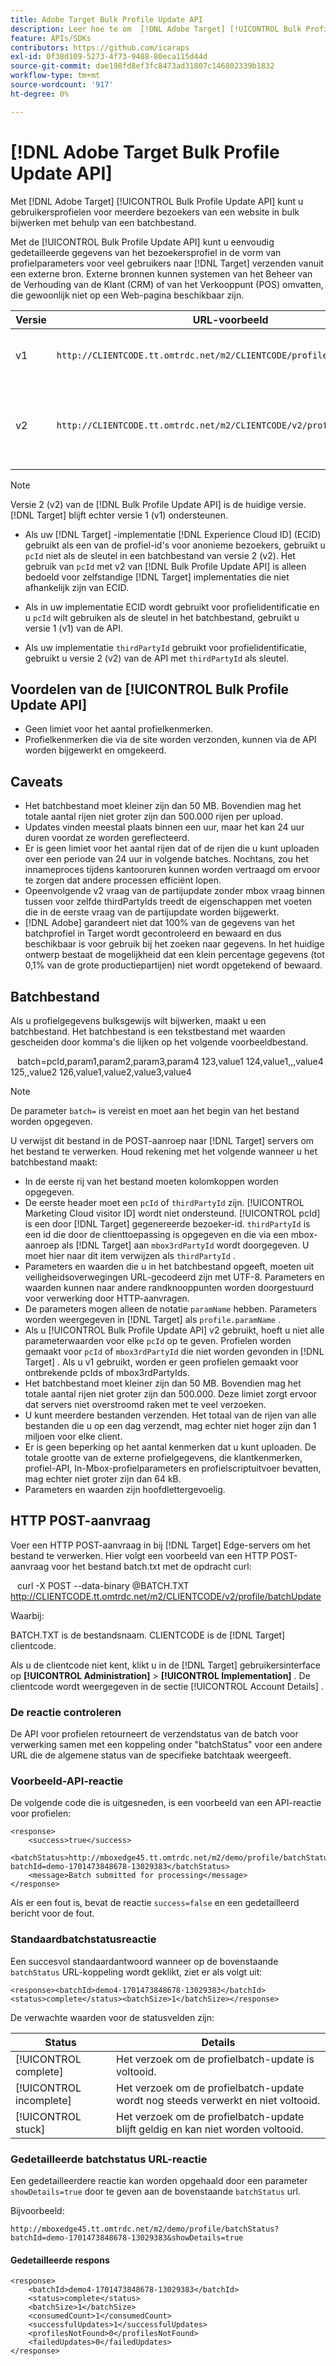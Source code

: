 ```yaml
---
title: Adobe Target Bulk Profile Update API
description: Leer hoe te om  [!DNL Adobe Target] [!UICONTROL Bulk Profile Update API] te gebruiken om de profielgegevens van veelvoudige bezoekers naar  [!DNL Target]  voor gebruik te verzenden in het richten.
feature: APIs/SDKs
contributors: https://github.com/icaraps
exl-id: 0f38d109-5273-4f73-9488-80eca115d44d
source-git-commit: dae198fd8ef3fc8473ad31807c146802339b1832
workflow-type: tm+mt
source-wordcount: '917'
ht-degree: 0%

---
```


# [!DNL Adobe Target Bulk Profile Update API]

Met [!DNL Adobe Target] [!UICONTROL Bulk Profile Update API] kunt u gebruikersprofielen voor meerdere bezoekers van een website in bulk bijwerken met behulp van een batchbestand.

Met de [!UICONTROL Bulk Profile Update API] kunt u eenvoudig gedetailleerde gegevens van het bezoekersprofiel in de vorm van profielparameters voor veel gebruikers naar [!DNL Target] verzenden vanuit een externe bron. Externe bronnen kunnen systemen van het Beheer van de Verhouding van de Klant (CRM) of van het Verkooppunt (POS) omvatten, die gewoonlijk niet op een Web-pagina beschikbaar zijn.

| Versie | URL-voorbeeld | Functies |
| --- | --- | --- |
| v1 | `http://CLIENTCODE.tt.omtrdc.net/m2/CLIENTCODE/profile/batchUpdate` | Alleen ondersteuning voor bulkprofielupdate. |
| v2 | `http://CLIENTCODE.tt.omtrdc.net/m2/CLIENTCODE/v2/profile/batchUpdate` | <ul><li>Profiel maken indien niet gevonden.</li><li>Status per rij bijwerken.</li></ul> |

>[!NOTE]
>
>Versie 2 (v2) van de [!DNL Bulk Profile Update API] is de huidige versie. [!DNL Target] blijft echter versie 1 (v1) ondersteunen.
>
>* Als uw [!DNL Target] -implementatie [!DNL Experience Cloud ID] (ECID) gebruikt als een van de profiel-id&#39;s voor anonieme bezoekers, gebruikt u `pcId` niet als de sleutel in een batchbestand van versie 2 (v2). Het gebruik van `pcId` met v2 van [!DNL Bulk Profile Update API] is alleen bedoeld voor zelfstandige [!DNL Target] implementaties die niet afhankelijk zijn van ECID.
>
>* Als in uw implementatie ECID wordt gebruikt voor profielidentificatie en u `pcId` wilt gebruiken als de sleutel in het batchbestand, gebruikt u versie 1 (v1) van de API.
>
>* Als uw implementatie `thirdPartyId` gebruikt voor profielidentificatie, gebruikt u versie 2 (v2) van de API met `thirdPartyId` als sleutel.

## Voordelen van de [!UICONTROL Bulk Profile Update API]

* Geen limiet voor het aantal profielkenmerken.
* Profielkenmerken die via de site worden verzonden, kunnen via de API worden bijgewerkt en omgekeerd.

## Caveats

* Het batchbestand moet kleiner zijn dan 50 MB. Bovendien mag het totale aantal rijen niet groter zijn dan 500.000 rijen per upload.
* Updates vinden meestal plaats binnen een uur, maar het kan 24 uur duren voordat ze worden gereflecteerd.
* Er is geen limiet voor het aantal rijen dat of de rijen die u kunt uploaden over een periode van 24 uur in volgende batches. Nochtans, zou het innameproces tijdens kantooruren kunnen worden vertraagd om ervoor te zorgen dat andere processen efficiënt lopen.
* Opeenvolgende v2 vraag van de partijupdate zonder mbox vraag binnen tussen voor zelfde thirdPartyIds treedt de eigenschappen met voeten die in de eerste vraag van de partijupdate worden bijgewerkt.
* [!DNL Adobe] garandeert niet dat 100% van de gegevens van het batchprofiel in Target wordt gecontroleerd en bewaard en dus beschikbaar is voor gebruik bij het zoeken naar gegevens. In het huidige ontwerp bestaat de mogelijkheid dat een klein percentage gegevens (tot 0,1% van de grote productiepartijen) niet wordt opgetekend of bewaard.

## Batchbestand

Als u profielgegevens bulksgewijs wilt bijwerken, maakt u een batchbestand. Het batchbestand is een tekstbestand met waarden gescheiden door komma&#39;s die lijken op het volgende voorbeeldbestand.

``` ```
batch=pcId,param1,param2,param3,param4
123,value1
124,value1,,,value4
125,,value2
126,value1,value2,value3,value4
``` ```

>[!NOTE]
>
>De parameter `batch=` is vereist en moet aan het begin van het bestand worden opgegeven.

U verwijst dit bestand in de POST-aanroep naar [!DNL Target] servers om het bestand te verwerken. Houd rekening met het volgende wanneer u het batchbestand maakt:

* In de eerste rij van het bestand moeten kolomkoppen worden opgegeven.
* De eerste header moet een `pcId` of `thirdPartyId` zijn. [!UICONTROL Marketing Cloud visitor ID] wordt niet ondersteund. [!UICONTROL pcId] is een door [!DNL Target] gegenereerde bezoeker-id. `thirdPartyId` is een id die door de clienttoepassing is opgegeven en die via een mbox-aanroep als [!DNL Target] aan `mbox3rdPartyId` wordt doorgegeven. U moet hier naar dit item verwijzen als `thirdPartyId` .
* Parameters en waarden die u in het batchbestand opgeeft, moeten uit veiligheidsoverwegingen URL-gecodeerd zijn met UTF-8. Parameters en waarden kunnen naar andere randknooppunten worden doorgestuurd voor verwerking door HTTP-aanvragen.
* De parameters mogen alleen de notatie `paramName` hebben. Parameters worden weergegeven in [!DNL Target] als `profile.paramName` .
* Als u [!UICONTROL Bulk Profile Update API] v2 gebruikt, hoeft u niet alle parameterwaarden voor elke `pcId` op te geven. Profielen worden gemaakt voor `pcId` of `mbox3rdPartyId` die niet worden gevonden in [!DNL Target] . Als u v1 gebruikt, worden er geen profielen gemaakt voor ontbrekende pcIds of mbox3rdPartyIds.
* Het batchbestand moet kleiner zijn dan 50 MB. Bovendien mag het totale aantal rijen niet groter zijn dan 500.000. Deze limiet zorgt ervoor dat servers niet overstroomd raken met te veel verzoeken.
* U kunt meerdere bestanden verzenden. Het totaal van de rijen van alle bestanden die u op een dag verzendt, mag echter niet hoger zijn dan 1 miljoen voor elke client.
* Er is geen beperking op het aantal kenmerken dat u kunt uploaden. De totale grootte van de externe profielgegevens, die klantkenmerken, profiel-API, In-Mbox-profielparameters en profielscriptuitvoer bevatten, mag echter niet groter zijn dan 64 kB.
* Parameters en waarden zijn hoofdlettergevoelig.

## HTTP POST-aanvraag

Voer een HTTP POST-aanvraag in bij [!DNL Target] Edge-servers om het bestand te verwerken. Hier volgt een voorbeeld van een HTTP POST-aanvraag voor het bestand batch.txt met de opdracht curl:

``` ```
curl -X POST --data-binary @BATCH.TXT http://CLIENTCODE.tt.omtrdc.net/m2/CLIENTCODE/v2/profile/batchUpdate
``` ```

Waarbij:

BATCH.TXT is de bestandsnaam. CLIENTCODE is de [!DNL Target] clientcode.

Als u de clientcode niet kent, klikt u in de [!DNL Target] gebruikersinterface op **[!UICONTROL Administration]** > **[!UICONTROL Implementation]** . De clientcode wordt weergegeven in de sectie [!UICONTROL Account Details] .

### De reactie controleren

De API voor profielen retourneert de verzendstatus van de batch voor verwerking samen met een koppeling onder &quot;batchStatus&quot; voor een andere URL die de algemene status van de specifieke batchtaak weergeeft.

### Voorbeeld-API-reactie

De volgende code die is uitgesneden, is een voorbeeld van een API-reactie voor profielen:

```
<response>
    <success>true</success>
    <batchStatus>http://mboxedge45.tt.omtrdc.net/m2/demo/profile/batchStatus?batchId=demo-1701473848678-13029383</batchStatus>
    <message>Batch submitted for processing</message>
</response>
```

Als er een fout is, bevat de reactie `success=false` en een gedetailleerd bericht voor de fout.

### Standaardbatchstatusreactie

Een succesvol standaardantwoord wanneer op de bovenstaande `batchStatus` URL-koppeling wordt geklikt, ziet er als volgt uit:

```
<response><batchId>demo4-1701473848678-13029383</batchId><status>complete</status><batchSize>1</batchSize></response>
```

De verwachte waarden voor de statusvelden zijn:

| Status | Details |
| --- | --- |
| [!UICONTROL complete] | Het verzoek om de profielbatch-update is voltooid. |
| [!UICONTROL incomplete] | Het verzoek om de profielbatch-update wordt nog steeds verwerkt en niet voltooid. |
| [!UICONTROL stuck] | Het verzoek om de profielbatch-update blijft geldig en kan niet worden voltooid. |

### Gedetailleerde batchstatus URL-reactie

Een gedetailleerdere reactie kan worden opgehaald door een parameter `showDetails=true` door te geven aan de bovenstaande `batchStatus` url.

Bijvoorbeeld:

```
http://mboxedge45.tt.omtrdc.net/m2/demo/profile/batchStatus?batchId=demo-1701473848678-13029383&showDetails=true
```

#### Gedetailleerde respons

```
<response>
    <batchId>demo4-1701473848678-13029383</batchId>
    <status>complete</status>
    <batchSize>1</batchSize>
    <consumedCount>1</consumedCount>
    <successfulUpdates>1</successfulUpdates>
    <profilesNotFound>0</profilesNotFound>
    <failedUpdates>0</failedUpdates>
</response>
```
